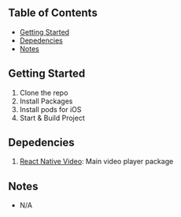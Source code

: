 ## Table of Contents

- [Getting Started](#getting-started)
- [Depedencies](#depedencies)
- [Notes](#notes)

## Getting Started

1. Clone the repo
2. Install Packages
3. Install pods for iOS
4. Start & Build Project

## Depedencies

1. [React Native Video](https://github.com/react-native-video/react-native-video): Main video player package

## Notes

- N/A
